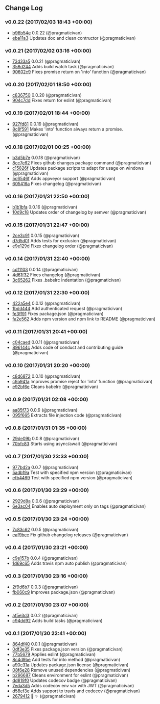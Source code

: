 ## Change Log

### v0.0.22 (2017/02/03 18:43 +00:00)
- [b98b54e](https://github.com/pragmaticivan/wizard/commit/b98b54e8c887ed6d32c8a2c491599fd703769e10) 0.0.22 (@pragmaticivan)
- [eba11a3](https://github.com/pragmaticivan/wizard/commit/eba11a34b905eb2503b5703b2d6fbca766623671) Updates doc and clean contructor (@pragmaticivan)

### v0.0.21 (2017/02/02 03:16 +00:00)
- [73d33a5](https://github.com/pragmaticivan/wizard/commit/73d33a505061c18f285964e285daf0bcd2535a79) 0.0.21 (@pragmaticivan)
- [358d244](https://github.com/pragmaticivan/wizard/commit/358d2443c8df1b66b2c6eaad78bb674a99edbdcb) Adds build watch task (@pragmaticivan)
- [90602c9](https://github.com/pragmaticivan/wizard/commit/90602c9e00107a050232b43c79f67354b951a4c6) Fixes promise return on 'into' function (@pragmaticivan)

### v0.0.20 (2017/02/01 18:50 +00:00)
- [c836750](https://github.com/pragmaticivan/wizard/commit/c836750066d1e838eca0c13571ffb4b95a60acaa) 0.0.20 (@pragmaticivan)
- [904c7dd](https://github.com/pragmaticivan/wizard/commit/904c7dd1d00f6430f6f36fd6edf0cb96bea8b732) Fixes return for eslint (@pragmaticivan)

### v0.0.19 (2017/02/01 18:44 +00:00)
- [927fd81](https://github.com/pragmaticivan/wizard/commit/927fd812b510af9dc1a17457552b988bb2ebc4a8) 0.0.19 (@pragmaticivan)
- [8c8f591](https://github.com/pragmaticivan/wizard/commit/8c8f59136c4e9665c8aa89d7119ddbf352f706d3) Makes 'into' function always return a promise. (@pragmaticivan)

### v0.0.18 (2017/02/01 00:25 +00:00)
- [b3d5b7e](https://github.com/pragmaticivan/wizard/commit/b3d5b7edc5313ab2a0d5ade7683a8ad8f3856daf) 0.0.18 (@pragmaticivan)
- [8cc7e62](https://github.com/pragmaticivan/wizard/commit/8cc7e62d839ddf4a7ee6692a241e79419bd523ab) Fixes github changes package command (@pragmaticivan)
- [c15826f](https://github.com/pragmaticivan/wizard/commit/c15826ff34cbf0e6cc517d232d77d5483656da96) Updates package scripts to adapt for usage on windows (@pragmaticivan)
- [5c6546f](https://github.com/pragmaticivan/wizard/commit/5c6546f83b53109a131dcabce5d99461399ef06e) Adds appveyor support (@pragmaticivan)
- [605416a](https://github.com/pragmaticivan/wizard/commit/605416a77f9bb72e39ffb6850404ac99b5febbe9) Fixes changelog (@pragmaticivan)

### v0.0.16 (2017/01/31 22:50 +00:00)
- [b1b1bfa](https://github.com/pragmaticivan/wizard/commit/b1b1bfa54abaf069258d1b19843c75cd7c68913e) 0.0.16 (@pragmaticivan)
- [10d9c18](https://github.com/pragmaticivan/wizard/commit/10d9c18106dbee8e875ad21a93cb9019d4e52e87) Updates order of changelog by semver (@pragmaticivan)

### v0.0.15 (2017/01/31 22:47 +00:00)
- [2ce3c91](https://github.com/pragmaticivan/wizard/commit/2ce3c91331392535502c260a8aa069d0d5912688) 0.0.15 (@pragmaticivan)
- [d7d5d0f](https://github.com/pragmaticivan/wizard/commit/d7d5d0fe008effaf6e446613b639efab4599a7c5) Adds tests for exclusion (@pragmaticivan)
- [e9e129d](https://github.com/pragmaticivan/wizard/commit/e9e129d97fee1eef8b3ad62471abca09abde12ed) Fixex changelog order (@pragmaticivan)

### v0.0.14 (2017/01/31 22:40 +00:00)
- [cdf1103](https://github.com/pragmaticivan/wizard/commit/cdf1103a52b6cd749f8bc9099bd0b0f529648fea) 0.0.14 (@pragmaticivan)
- [4d61f32](https://github.com/pragmaticivan/wizard/commit/4d61f3208e9b888cef4708964556a4065c54debc) Fixes changelog (@pragmaticivan)
- [3c65262](https://github.com/pragmaticivan/wizard/commit/3c652623e142de5cf70a7cdd7d2d4601f30aec48) Fixes .babelrc indentation (@pragmaticivan)

### v0.0.12 (2017/01/31 22:30 +00:00)
- [422a5e4](https://github.com/pragmaticivan/wizard/commit/422a5e4e5d28c5ac5c68f9871e43f5a5ed0d6047) 0.0.12 (@pragmaticivan)
- [1bdd444](https://github.com/pragmaticivan/wizard/commit/1bdd444c96d0eedc47ba97b57d7af6586fe9830d) Add authenticated request (@pragmaticivan)
- [fe3ff91](https://github.com/pragmaticivan/wizard/commit/fe3ff91db1e23ff53a0b21cae3d469d9aecb6f39) Fixes package.json (@pragmaticivan)
- [fa2e562](https://github.com/pragmaticivan/wizard/commit/fa2e56212260580e8395de16249ca2c48ecb9d10) Adds npm version and npm link to README (@pragmaticivan)

### v0.0.11 (2017/01/31 20:41 +00:00)
- [c04caed](https://github.com/pragmaticivan/wizard/commit/c04caedf73db280140cc3676374bbf3d1553b152) 0.0.11 (@pragmaticivan)
- [896144c](https://github.com/pragmaticivan/wizard/commit/896144c27ba64eb62134f61e53f02aca3ddb0405) Adds code of conduct and contributing guide (@pragmaticivan)

### v0.0.10 (2017/01/31 20:20 +00:00)
- [c8d6872](https://github.com/pragmaticivan/wizard/commit/c8d6872fad8ed21e81dfa8f1629499c5791887b1) 0.0.10 (@pragmaticivan)
- [c9a941a](https://github.com/pragmaticivan/wizard/commit/c9a941a1da7a861323ce6cb921acaf05a9a8dfa5) Improves promise reject for 'into' function (@pragmaticivan)
- [e92bf6e](https://github.com/pragmaticivan/wizard/commit/e92bf6ea5764a0a4251700712c2a584bfe9738ee) Cleans babelrc (@pragmaticivan)

### v0.0.9 (2017/01/31 02:08 +00:00)
- [aa85f73](https://github.com/pragmaticivan/wizard/commit/aa85f734a7d24eb8b6ffdb8d25de44f0dad6b662) 0.0.9 (@pragmaticivan)
- [095f665](https://github.com/pragmaticivan/wizard/commit/095f6659cc0dfe5166ff004b2b3d9523b322f8ab) Extracts file injection code (@pragmaticivan)

### v0.0.8 (2017/01/31 01:35 +00:00)
- [29de09b](https://github.com/pragmaticivan/wizard/commit/29de09b2d66316e953c85c62f05aba3cf981de8a) 0.0.8 (@pragmaticivan)
- [70bfc83](https://github.com/pragmaticivan/wizard/commit/70bfc8329783042b7d34196a49031c86524b3084) Starts using async/await (@pragmaticivan)

### v0.0.7 (2017/01/30 23:33 +00:00)
- [977bd2a](https://github.com/pragmaticivan/wizard/commit/977bd2abd26c13ef9e23ae110000437296fc13b9) 0.0.7 (@pragmaticivan)
- [5adb19a](https://github.com/pragmaticivan/wizard/commit/5adb19aa1411ddf88cffcf633c53a87ff4d148d7) Test with specified npm version (@pragmaticivan)
- [efb4469](https://github.com/pragmaticivan/wizard/commit/efb4469cc0fdd0b199463d9c0fd33648e08a5954) Test with specified npm version (@pragmaticivan)

### v0.0.6 (2017/01/30 23:29 +00:00)
- [2929d8a](https://github.com/pragmaticivan/wizard/commit/2929d8a50f171ad1d21e79130735b0bf36d3865b) 0.0.6 (@pragmaticivan)
- [6e3ac04](https://github.com/pragmaticivan/wizard/commit/6e3ac049dbd2e4f881ca489fdd334cfd71bab23a) Enables auto deployment only on tags (@pragmaticivan)

### v0.0.5 (2017/01/30 23:24 +00:00)
- [7c83c62](https://github.com/pragmaticivan/wizard/commit/7c83c62ec02b3d12141fa663e20e04a92bc4c2d3) 0.0.5 (@pragmaticivan)
- [eaf9bec](https://github.com/pragmaticivan/wizard/commit/eaf9bec581f292c96de1faafb6c1077a682d49e1) Fix github changelog releases (@pragmaticivan)

### v0.0.4 (2017/01/30 23:21 +00:00)
- [c9e157b](https://github.com/pragmaticivan/wizard/commit/c9e157b87518064d062a493e55ea886bc041e7b7) 0.0.4 (@pragmaticivan)
- [1d69c65](https://github.com/pragmaticivan/wizard/commit/1d69c65765e5edae922af0b74675d2a3e3221801) Adds travis npm auto publish (@pragmaticivan)

### v0.0.3 (2017/01/30 23:16 +00:00)
- [2f9d6b7](https://github.com/pragmaticivan/wizard/commit/2f9d6b7cb6b52311c2bdc2c9fd6cd62a7245d412) 0.0.3 (@pragmaticivan)
- [fb060c9](https://github.com/pragmaticivan/wizard/commit/fb060c9447969f48cab110c653130f5432fb380c) Improves package.json (@pragmaticivan)

### v0.0.2 (2017/01/30 23:07 +00:00)
- [af5e3d3](https://github.com/pragmaticivan/wizard/commit/af5e3d37448871c03dbd6be2b215c71a5c4e6566) 0.0.2 (@pragmaticivan)
- [c94dd92](https://github.com/pragmaticivan/wizard/commit/c94dd9298e9d7449691f09c0112de8e2fc95ea1a) Adds build tasks (@pragmaticivan)

### v0.0.1 (2017/01/30 22:41 +00:00)
- [864df40](https://github.com/pragmaticivan/wizard/commit/864df40a9f001aeec9e9201e90b24a6feb0163a2) 0.0.1 (@pragmaticivan)
- [0df3e35](https://github.com/pragmaticivan/wizard/commit/0df3e35254603527a15cb5b188d53d8d3a309994) Fixes package.json version (@pragmaticivan)
- [77b5679](https://github.com/pragmaticivan/wizard/commit/77b5679835b597ae101576c97c0ba46cf92a5be4) Applies eslint (@pragmaticivan)
- [8c4d9be](https://github.com/pragmaticivan/wizard/commit/8c4d9bee80bf8ac2cada3013b24082cffdad2568) Add tests for into method (@pragmaticivan)
- [a90c31a](https://github.com/pragmaticivan/wizard/commit/a90c31a4a178e2aa3d2ea1240c71d97271bf1e52) Updates package.json license (@pragmaticivan)
- [08f6e28](https://github.com/pragmaticivan/wizard/commit/08f6e2815b3a02133153a8331e2d9d6108bb584a) Remove unused dependencies (@pragmaticivan)
- [b296687](https://github.com/pragmaticivan/wizard/commit/b2966879175b29e5fa89b625ac3092e35c04ce8a) Cleans environment for eslint (@pragmaticivan)
- [dd819f0](https://github.com/pragmaticivan/wizard/commit/dd819f0fc6f9b925ed63cb7ec209ea5009f1d028) Updates codecov badge (@pragmaticivan)
- [7eda3d5](https://github.com/pragmaticivan/wizard/commit/7eda3d5ebf916f90a71e62960b146f673ad7db45) Adds codecov env var with JWT (@pragmaticivan)
- [d58ef3e](https://github.com/pragmaticivan/wizard/commit/d58ef3eda0116512be4e5c3162b0a8d055ea46d0) Adds support to travis and codecov (@pragmaticivan)
- [2679412](https://github.com/pragmaticivan/wizard/commit/2679412f33bdad1b98cfe6d6fbc64324d3ab26e5) 🎩 ✨ (@pragmaticivan)